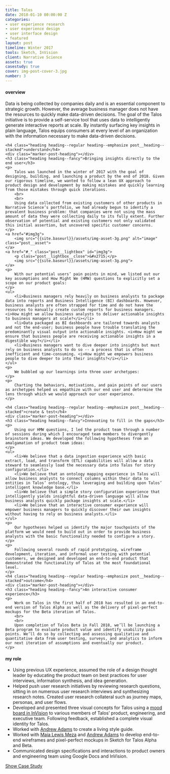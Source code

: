 ```yaml
---
title: Talos
date: 2018-01-10 00:00:00 Z
categories:
- user experience research
- user experience design
- user interface design
- featured
layout: post
timeline: Winter 2017
tools: Sketch, InVision
client: Narrative Science
assets: true
casestudy: true
cover: img-post-cover-3.jpg
number: 3
---
```


<h4 class="heading heading--regular heading--emphasize">overview</h4>
<div class="marker-post-heading"></div>
<p>
	Data is being collected by companies daily and is an essential component to strategic growth. However, the average business manager does not have the resources to quickly make data-driven decisions. The goal of the Talos initiative is to provide a self-service tool that uses data to intelligently generate interactive reports at scale. By instantly surfacing key insights in plain language, Talos equips consumers at every level of an organization with the information necessary to make data-driven decisions. 
</p>

<div class="post__casestudy">

	<h4 class="heading heading--regular heading--emphasize post__heading--stacked">understand</h4>
	<div class="marker-post-heading"></div>
	<h3 class="heading heading--fancy">Bringing insights directly to the end user</h3>
	<p>
		Talos was launched in the winter of 2017 with the goal of designing, building, and launching a product by the end of 2018. Given our rigorous timeline, we wanted to follow a lean UX approach to product design and development by making mistakes and quickly learning from those mistakes through quick iterations.
		<br>
		<br>
		Using data collected from existing customers of other products in Narrative Science’s portfolio, we had already begun to identify a prevalent business problem: that companies were not using the mass amount of data they were collecting daily to its fully extent. Further observation of potential and existing customers not only validated this initial assertion, but uncovered specific customer concerns.
	</p>
    <a href="#img3g">
        <img src="{{site.baseurl}}/assets/img-asset-3g.png" alt="image" class="post__asset">
    </a>
	<a href="#_" class="post__lightbox" id="img3g">
        <p class="post__lightbox__close">&#x2715;</p>
        <img src="{{site.baseurl}}/assets/img-asset-3g.png">
    </a>
	<p>
		With our potential users’ pain points in mind, we listed out our key assumptions and How Might We (HMW) questions to explicitly set a scope on our product goals:
	</p>
	<ul>
		<li>Business managers rely heavily on business analysts to package data into reports and Business Intelligence (BI) dashboards. However, business analysts are often strapped for time and do not have the resources to manually create custom reports for business managers. <i>How might we allow business analysts to deliver actionable insights to business managers at scale?</i></li>
		<li>Data packaged as BI dashboards are tailored towards analysts and not the end-user; business people have trouble translating the predominantly visual output into actionable insights. <i>How might we ensure that business people are receiving actionable insights in a digestible way?</i></li>
		<li>Business managers want to dive deeper into insights but must rely on business analysts to do so -- a process that is often inefficient and time-consuming. <i>How might we empowers business people to dive deeper to into their insights?</i></li>
	</ul>
	<p>
		We bubbled up our learnings into three user archetypes:
	</p>
	<p>
		Charting the behaviors, motivations, and pain points of our users as archetypes helped us empathize with our end user and determine the lens through which we would approach our user experience.
	</p>

	<h4 class="heading heading--regular heading--emphasize post__heading--stacked">create & test</h4>
	<div class="marker-post-heading"></div>
	<h3 class="heading heading--fancy">Innovating to fill in the gaps</h3>
	<p>
		Using our HMW questions, I led the product team through a number of sessions during which I encouraged team members to divergently brainstorm ideas. We developed the following hypotheses from an amalgamation of product team ideas:
	</p>
	<ul>
		<li>We believe that a data ingestion experience with basic extract, load, and transform (ETL) capabilities will allow a data steward to seamlessly load the necessary data into Talos for story configuration.</li>
		<li>We believe that an ontology mapping experience in Talos will allow business analysts to connect columns within their data to entities in Talos’ ontology, thus leveraging and building upon Talos’ intelligent knowledge base.</li>
		<li>We believe that a simple story configuration experience that intelligently yields insightful data-driven language will allow business analysts quickly package insights at scale.</li>
		<li>We believe that an interactive consumer experience will empower business managers to quickly discover their own insights without having to rely on business analysts.</li>
	</ul>
	<p>
		Our hypotheses helped us identify the major touchpoints of the platform we would need to build out in order to provide business analysts with the basic functionality needed to configure a story. 
	</p>
	<p>
		Following several rounds of rapid prototyping, wireframe development, iteration, and informal user testing with potential customers, we designed and developed an end-to-end product that demonstrated the functionality of Talos at the most foundational level. 
	</p>
	<h4 class="heading heading--regular heading--emphasize post__heading--stacked">outcome</h4>
	<div class="marker-post-heading"></div>
	<h3 class="heading heading--fancy">An interactive consumer experience</h3>
	<p>
		Work on Talos in the first half of 2018 has resulted in an end-to-end version of Talos Alpha as well as the delivery of pixel-perfect mockups for the Beta iteration of Talos.
		<br>
		<br>
		Upon completion of Talos Beta in Fall 2018, we’ll be launching a Beta program to evaluate product value and identify usability pain points. We’ll do so by collecting and assessing qualitative and quantitative data from user testing, surveys, and analytics to inform our next iteration of assumptions and eventually our product.
	</p>
</div>

<h4 class="heading heading--regular heading--emphasize post__heading--stacked">my role</h4>
<div class="marker-post-heading"></div>
<ul>
	<li>Using previous UX experience, assumed the role of a design thought leader by educating the product team on best practices for user interviews, information synthesis, and idea generation.</li>
	<li>Helped push user research initiatives by reviewing research questions, sitting in on numerous user research interviews and synthesizing research notes. Created user research collateral such as journey maps, personas, and user flows.</li>
	<li>Developed and presented three visual concepts for Talos using a <a href="https://projects.invisionapp.com/boards/4D3I948CJPR/">mood board in InVision</a> to various members of Talos’ product, engineering, and executive team. Following feedback, established a complete visual identity for Talos.</li>
	<li>Worked with <a href="https://www.linkedin.com/in/andrewjadams3/">Andrew Adams</a> to create a living style guide.</li>
	<li>Worked with <a href="https://www.linkedin.com/in/maia-lewis-meza/">Maia Lewis Meza</a> and <a href="https://www.linkedin.com/in/andrewjadams3/">Andrew Adams</a> to develop end-to-end wireframes and pixel-perfect mockups in Sketch for Talos Alpha and Beta.</li>
	<li>Communicated design specifications and interactions to product owners and engineering team using Google Docs and InVision.</li>
</ul>

<div class="container__button">
	<a id="showcasestudy" class="button__case-study heading heading--regular heading--emphasize" href="#">Show Case Study</a>
</div>





